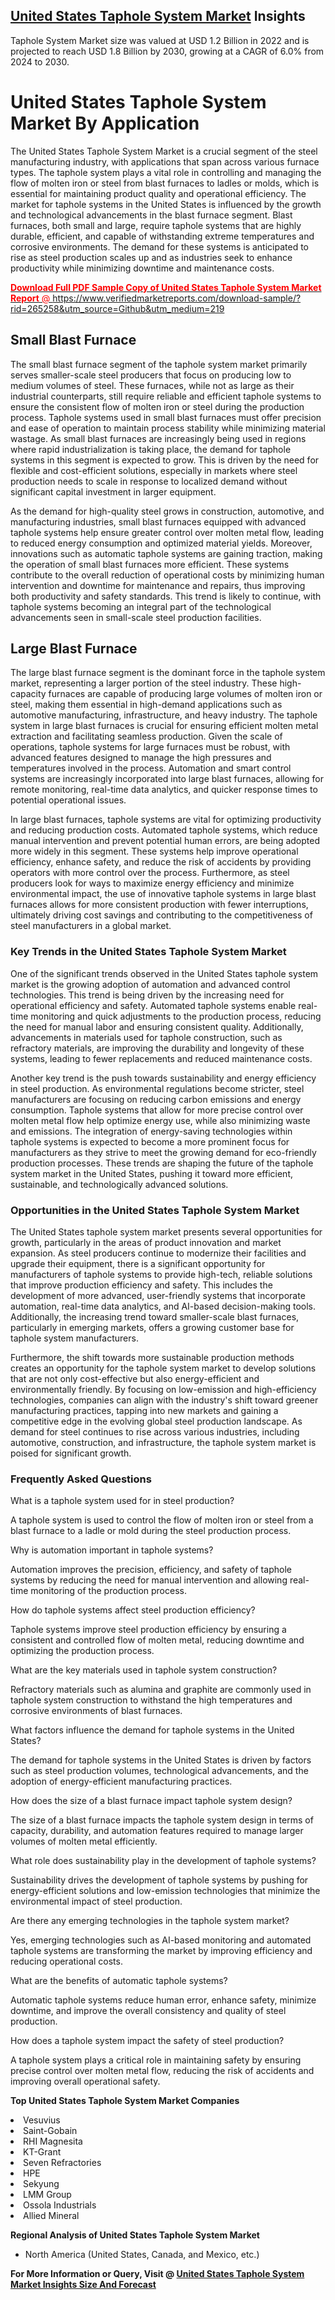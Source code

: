 <h2><a href="https://www.verifiedmarketreports.com/download-sample/?rid=265258&amp;utm_source=Github&amp;utm_medium=219" target="_blank">United States Taphole System Market</a> Insights</h2><p>Taphole System Market size was valued at USD 1.2 Billion in 2022 and is projected to reach USD 1.8 Billion by 2030, growing at a CAGR of 6.0% from 2024 to 2030.</p><p><div> <h1>United States Taphole System Market By Application</h1> <p>The United States Taphole System Market is a crucial segment of the steel manufacturing industry, with applications that span across various furnace types. The taphole system plays a vital role in controlling and managing the flow of molten iron or steel from blast furnaces to ladles or molds, which is essential for maintaining product quality and operational efficiency. The market for taphole systems in the United States is influenced by the growth and technological advancements in the blast furnace segment. Blast furnaces, both small and large, require taphole systems that are highly durable, efficient, and capable of withstanding extreme temperatures and corrosive environments. The demand for these systems is anticipated to rise as steel production scales up and as industries seek to enhance productivity while minimizing downtime and maintenance costs. <a href="#"><p><span class=""><span style="color: #ff0000;"><strong>Download Full PDF Sample Copy of United States Taphole System Market Report</strong> @ </span><a href="https://www.verifiedmarketreports.com/download-sample/?rid=265258&amp;utm_source=Github&amp;utm_medium=219" target="_blank">https://www.verifiedmarketreports.com/download-sample/?rid=265258&amp;utm_source=Github&amp;utm_medium=219</a></span></p></a> </p> <h2>Small Blast Furnace</h2> <p>The small blast furnace segment of the taphole system market primarily serves smaller-scale steel producers that focus on producing low to medium volumes of steel. These furnaces, while not as large as their industrial counterparts, still require reliable and efficient taphole systems to ensure the consistent flow of molten iron or steel during the production process. Taphole systems used in small blast furnaces must offer precision and ease of operation to maintain process stability while minimizing material wastage. As small blast furnaces are increasingly being used in regions where rapid industrialization is taking place, the demand for taphole systems in this segment is expected to grow. This is driven by the need for flexible and cost-efficient solutions, especially in markets where steel production needs to scale in response to localized demand without significant capital investment in larger equipment. <p>As the demand for high-quality steel grows in construction, automotive, and manufacturing industries, small blast furnaces equipped with advanced taphole systems help ensure greater control over molten metal flow, leading to reduced energy consumption and optimized material yields. Moreover, innovations such as automatic taphole systems are gaining traction, making the operation of small blast furnaces more efficient. These systems contribute to the overall reduction of operational costs by minimizing human intervention and downtime for maintenance and repairs, thus improving both productivity and safety standards. This trend is likely to continue, with taphole systems becoming an integral part of the technological advancements seen in small-scale steel production facilities. </p> <h2>Large Blast Furnace</h2> <p>The large blast furnace segment is the dominant force in the taphole system market, representing a larger portion of the steel industry. These high-capacity furnaces are capable of producing large volumes of molten iron or steel, making them essential in high-demand applications such as automotive manufacturing, infrastructure, and heavy industry. The taphole system in large blast furnaces is crucial for ensuring efficient molten metal extraction and facilitating seamless production. Given the scale of operations, taphole systems for large furnaces must be robust, with advanced features designed to manage the high pressures and temperatures involved in the process. Automation and smart control systems are increasingly incorporated into large blast furnaces, allowing for remote monitoring, real-time data analytics, and quicker response times to potential operational issues. <p>In large blast furnaces, taphole systems are vital for optimizing productivity and reducing production costs. Automated taphole systems, which reduce manual intervention and prevent potential human errors, are being adopted more widely in this segment. These systems help improve operational efficiency, enhance safety, and reduce the risk of accidents by providing operators with more control over the process. Furthermore, as steel producers look for ways to maximize energy efficiency and minimize environmental impact, the use of innovative taphole systems in large blast furnaces allows for more consistent production with fewer interruptions, ultimately driving cost savings and contributing to the competitiveness of steel manufacturers in a global market. </p> <h3>Key Trends in the United States Taphole System Market</h3> <p>One of the significant trends observed in the United States taphole system market is the growing adoption of automation and advanced control technologies. This trend is being driven by the increasing need for operational efficiency and safety. Automated taphole systems enable real-time monitoring and quick adjustments to the production process, reducing the need for manual labor and ensuring consistent quality. Additionally, advancements in materials used for taphole construction, such as refractory materials, are improving the durability and longevity of these systems, leading to fewer replacements and reduced maintenance costs. </p> <p>Another key trend is the push towards sustainability and energy efficiency in steel production. As environmental regulations become stricter, steel manufacturers are focusing on reducing carbon emissions and energy consumption. Taphole systems that allow for more precise control over molten metal flow help optimize energy use, while also minimizing waste and emissions. The integration of energy-saving technologies within taphole systems is expected to become a more prominent focus for manufacturers as they strive to meet the growing demand for eco-friendly production processes. These trends are shaping the future of the taphole system market in the United States, pushing it toward more efficient, sustainable, and technologically advanced solutions. </p> <h3>Opportunities in the United States Taphole System Market</h3> <p>The United States taphole system market presents several opportunities for growth, particularly in the areas of product innovation and market expansion. As steel producers continue to modernize their facilities and upgrade their equipment, there is a significant opportunity for manufacturers of taphole systems to provide high-tech, reliable solutions that improve production efficiency and safety. This includes the development of more advanced, user-friendly systems that incorporate automation, real-time data analytics, and AI-based decision-making tools. Additionally, the increasing trend toward smaller-scale blast furnaces, particularly in emerging markets, offers a growing customer base for taphole system manufacturers. </p> <p>Furthermore, the shift towards more sustainable production methods creates an opportunity for the taphole system market to develop solutions that are not only cost-effective but also energy-efficient and environmentally friendly. By focusing on low-emission and high-efficiency technologies, companies can align with the industry's shift toward greener manufacturing practices, tapping into new markets and gaining a competitive edge in the evolving global steel production landscape. As demand for steel continues to rise across various industries, including automotive, construction, and infrastructure, the taphole system market is poised for significant growth. </p> <h3>Frequently Asked Questions</h3> <p>What is a taphole system used for in steel production?</p> <p>A taphole system is used to control the flow of molten iron or steel from a blast furnace to a ladle or mold during the steel production process.</p> <p>Why is automation important in taphole systems?</p> <p>Automation improves the precision, efficiency, and safety of taphole systems by reducing the need for manual intervention and allowing real-time monitoring of the production process.</p> <p>How do taphole systems affect steel production efficiency?</p> <p>Taphole systems improve steel production efficiency by ensuring a consistent and controlled flow of molten metal, reducing downtime and optimizing the production process.</p> <p>What are the key materials used in taphole system construction?</p> <p>Refractory materials such as alumina and graphite are commonly used in taphole system construction to withstand the high temperatures and corrosive environments of blast furnaces.</p> <p>What factors influence the demand for taphole systems in the United States?</p> <p>The demand for taphole systems in the United States is driven by factors such as steel production volumes, technological advancements, and the adoption of energy-efficient manufacturing practices.</p> <p>How does the size of a blast furnace impact taphole system design?</p> <p>The size of a blast furnace impacts the taphole system design in terms of capacity, durability, and automation features required to manage larger volumes of molten metal efficiently.</p> <p>What role does sustainability play in the development of taphole systems?</p> <p>Sustainability drives the development of taphole systems by pushing for energy-efficient solutions and low-emission technologies that minimize the environmental impact of steel production.</p> <p>Are there any emerging technologies in the taphole system market?</p> <p>Yes, emerging technologies such as AI-based monitoring and automated taphole systems are transforming the market by improving efficiency and reducing operational costs.</p> <p>What are the benefits of automatic taphole systems?</p> <p>Automatic taphole systems reduce human error, enhance safety, minimize downtime, and improve the overall consistency and quality of steel production.</p> <p>How does a taphole system impact the safety of steel production?</p> <p>A taphole system plays a critical role in maintaining safety by ensuring precise control over molten metal flow, reducing the risk of accidents and improving overall operational safety.</p> </div></p><p><strong>Top United States Taphole System Market Companies</strong></p><div data-test-id=""><p><li>Vesuvius</li><li> Saint-Gobain</li><li> RHI Magnesita</li><li> KT-Grant</li><li> Seven Refractories</li><li> HPE</li><li> Sekyung</li><li> LMM Group</li><li> Ossola Industrials</li><li> Allied Mineral</li></p><div><strong>Regional Analysis of&nbsp;United States Taphole System Market</strong></div><ul><li dir="ltr"><p dir="ltr">North America&nbsp;(United States, Canada, and Mexico, etc.)</p></li></ul><p><strong>For More Information or Query, Visit @&nbsp;</strong><strong><a href="https://www.verifiedmarketreports.com/product/taphole-system-market/?utm_source=Github&amp;utm_medium=219" target="_blank">United States Taphole System Market Insights Size And Forecast</a></strong></p></div>
